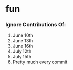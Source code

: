 <h1>fun</h1>
<h3>Ignore Contributions Of:</h3>
<ol>
  <li>June 10th</li>
  <li>June 13th</li>
  <li>June 16th</li>
  <li>July 12th</li>
  <li>July 15th</li>
  <li>Pretty much every commit</li>
</ol>
